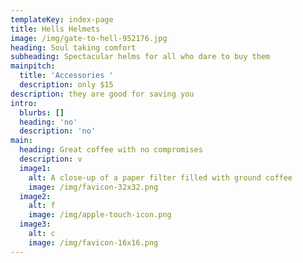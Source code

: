 ```yaml
---
templateKey: index-page
title: Hells Helmets
image: /img/gate-to-hell-952176.jpg
heading: Soul taking comfort
subheading: Spectacular helms for all who dare to buy them
mainpitch:
  title: 'Accessories '
  description: only $15
description: they are good for saving you
intro:
  blurbs: []
  heading: 'no'
  description: 'no'
main:
  heading: Great coffee with no compromises
  description: v
  image1:
    alt: A close-up of a paper filter filled with ground coffee
    image: /img/favicon-32x32.png
  image2:
    alt: f
    image: /img/apple-touch-icon.png
  image3:
    alt: c
    image: /img/favicon-16x16.png
---
```


